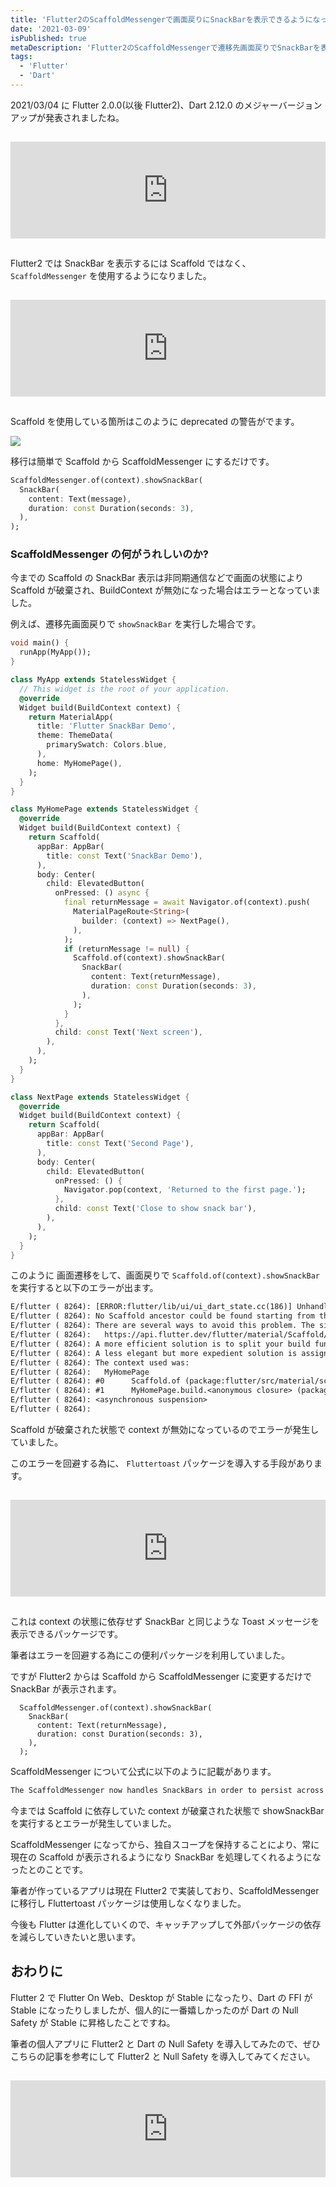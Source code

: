 ```yaml
---
title: 'Flutter2のScaffoldMessengerで画面戻りにSnackBarを表示できるようになった'
date: '2021-03-09'
isPublished: true
metaDescription: 'Flutter2のScaffoldMessengerで遷移先画面戻りでSnackBarを表示できるようになりました。ScaffoldMessenger になってから、独自スコープを保持することにより、常に現在の Scaffold が表示されるようになり SnackBar を処理してくれるようになったとのことです。'
tags:
  - 'Flutter'
  - 'Dart'
---
```


2021/03/04 に Flutter 2.0.0(以後 Flutter2)、Dart 2.12.0 のメジャーバージョンアップが発表されましたね。

<iframe class="hatenablogcard" style="width:100%;height:155px;margin:15px 0;max-width:680px;" title="Google Developers Blog: Announcing Flutter 2" src="https://hatenablog-parts.com/embed?url=https://developers.googleblog.com/2021/03/announcing-flutter-2.html" frameborder="0" scrolling="no"></iframe>

Flutter2 では SnackBar を表示するには Scaffold ではなく、`ScaffoldMessenger` を使用するようになりました。

<iframe class="hatenablogcard" style="width:100%;height:155px;margin:15px 0;max-width:680px;" title="SnackBars managed by the ScaffoldMessenger - Flutter" src="https://hatenablog-parts.com/embed?url=https://flutter.dev/docs/release/breaking-changes/scaffold-messenger" frameborder="0" scrolling="no"></iframe>

Scaffold を使用している箇所はこのように deprecated の警告がでます。

<img src='/images/posts/2021-03-09-1.png' class='img' />

移行は簡単で Scaffold から ScaffoldMessenger にするだけです。

```dart
ScaffoldMessenger.of(context).showSnackBar(
  SnackBar(
    content: Text(message),
    duration: const Duration(seconds: 3),
  ),
);
```

### ScaffoldMessenger の何がうれしいのか?

今までの Scaffold の SnackBar 表示は非同期通信などで画面の状態により Scaffold が破棄され、BuildContext が無効になった場合はエラーとなっていました。

例えば、遷移先画面戻りで `showSnackBar` を実行した場合です。

```dart
void main() {
  runApp(MyApp());
}

class MyApp extends StatelessWidget {
  // This widget is the root of your application.
  @override
  Widget build(BuildContext context) {
    return MaterialApp(
      title: 'Flutter SnackBar Demo',
      theme: ThemeData(
        primarySwatch: Colors.blue,
      ),
      home: MyHomePage(),
    );
  }
}

class MyHomePage extends StatelessWidget {
  @override
  Widget build(BuildContext context) {
    return Scaffold(
      appBar: AppBar(
        title: const Text('SnackBar Demo'),
      ),
      body: Center(
        child: ElevatedButton(
          onPressed: () async {
            final returnMessage = await Navigator.of(context).push(
              MaterialPageRoute<String>(
                builder: (context) => NextPage(),
              ),
            );
            if (returnMessage != null) {
              Scaffold.of(context).showSnackBar(
                SnackBar(
                  content: Text(returnMessage),
                  duration: const Duration(seconds: 3),
                ),
              );
            }
          },
          child: const Text('Next screen'),
        ),
      ),
    );
  }
}

class NextPage extends StatelessWidget {
  @override
  Widget build(BuildContext context) {
    return Scaffold(
      appBar: AppBar(
        title: const Text('Second Page'),
      ),
      body: Center(
        child: ElevatedButton(
          onPressed: () {
            Navigator.pop(context, 'Returned to the first page.');
          },
          child: const Text('Close to show snack bar'),
        ),
      ),
    );
  }
}
```

このように 画面遷移をして、画面戻りで `Scaffold.of(context).showSnackBar` を実行すると以下のエラーが出ます。

```txt
E/flutter ( 8264): [ERROR:flutter/lib/ui/ui_dart_state.cc(186)] Unhandled Exception: Scaffold.of() called with a context that does not contain a Scaffold.
E/flutter ( 8264): No Scaffold ancestor could be found starting from the context that was passed to Scaffold.of(). This usually happens when the context provided is from the same StatefulWidget as that whose build function actually creates the Scaffold widget being sought.
E/flutter ( 8264): There are several ways to avoid this problem. The simplest is to use a Builder to get a context that is "under" the Scaffold. For an example of this, please see the documentation for Scaffold.of():
E/flutter ( 8264):   https://api.flutter.dev/flutter/material/Scaffold/of.html
E/flutter ( 8264): A more efficient solution is to split your build function into several widgets. This introduces a new context from which you can obtain the Scaffold. In this solution, you would have an outer widget that creates the Scaffold populated by instances of your new inner widgets, and then in these inner widgets you would use Scaffold.of().
E/flutter ( 8264): A less elegant but more expedient solution is assign a GlobalKey to the Scaffold, then use the key.currentState property to obtain the ScaffoldState rather than using the Scaffold.of() function.
E/flutter ( 8264): The context used was:
E/flutter ( 8264):   MyHomePage
E/flutter ( 8264): #0      Scaffold.of (package:flutter/src/material/scaffold.dart:1949:5)
E/flutter ( 8264): #1      MyHomePage.build.<anonymous closure> (package:flutter_scaffold_manager/main.dart:40:24)
E/flutter ( 8264): <asynchronous suspension>
E/flutter ( 8264):
```

Scaffold が破棄された状態で context が無効になっているのでエラーが発生していました。

このエラーを回避する為に、 `Fluttertoast` パッケージを導入する手段があります。

<iframe class="hatenablogcard" style="width:100%;height:155px;margin:15px 0;max-width:680px;" title="fluttertoast | Flutter Package" src="https://hatenablog-parts.com/embed?url=https://pub.dev/packages/fluttertoast" frameborder="0" scrolling="no"></iframe>

これは context の状態に依存せず SnackBar と同じような Toast メッセージを表示できるパッケージです。

筆者はエラーを回避する為にこの便利パッケージを利用していました。

ですが Flutter2 からは Scaffold から ScaffoldMessenger に変更するだけで SnackBar が表示されます。

```
  ScaffoldMessenger.of(context).showSnackBar(
    SnackBar(
      content: Text(returnMessage),
      duration: const Duration(seconds: 3),
    ),
  );
```

ScaffoldMessenger について公式に以下のように記載があります。

```txt
The ScaffoldMessenger now handles SnackBars in order to persist across routes and always be displayed on the current Scaffold. By default, a root ScaffoldMessenger is included in the MaterialApp, but you can create your own controlled scope for the ScaffoldMessenger to further control which Scaffolds receive your SnackBars.
```

今までは Scaffold に依存していた context が破棄された状態で showSnackBar を実行するとエラーが発生していました。

ScaffoldMessenger になってから、独自スコープを保持することにより、常に現在の Scaffold が表示されるようになり SnackBar を処理してくれるようになったとのことです。

筆者が作っているアプリは現在 Flutter2 で実装しており、ScaffoldMessenger に移行し Fluttertoast パッケージは使用しなくなりました。

今後も Flutter は進化していくので、キャッチアップして外部パッケージの依存を減らしていきたいと思います。

## おわりに

Flutter 2 で Flutter On Web、Desktop が Stable になったり、Dart の FFI が Stable になったりしましたが、個人的に一番嬉しかったのが Dart の Null Safety が Stable に昇格したことですね。

筆者の個人アプリに Flutter2 と Dart の Null Safety を導入してみたので、ぜひこちらの記事を参考にして Flutter2 と Null Safety を導入してみてください。

<iframe class="hatenablogcard" style="width:100%;height:155px;margin:15px 0;max-width:680px;" title="Flutter2のDart Null Safetyを既存のプロジェクトに導入する | ZUMA Lab" src="https://hatenablog-parts.com/embed?url=https://zuma-lab.com/posts/flutter-dart-sound-null-safety-replace" frameborder="0" scrolling="no"></iframe>
